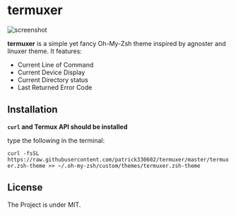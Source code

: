 # termuxer

![screenshot](Screenshot.png)

**termuxer** is a simple yet fancy Oh-My-Zsh theme inspired by agnoster and linuxer theme. It features:

- Current Line of Command
- Current Device Display
- Current Directory status
- Last Returned Error Code

## Installation

**`curl` and Termux API should be installed**

type the following in the terminal:

`curl -fsSL https://raw.githubusercontent.com/patrick330602/termuxer/master/termuxer.zsh-theme >> ~/.oh-my-zsh/custom/themes/termuxer.zsh-theme`

## License

The Project is under MIT.

